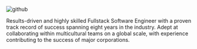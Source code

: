 ![github](https://github.com/vannelo/vannelo/assets/14899325/e5378087-e043-43a9-9e69-6680227785b9)


Results-driven and highly skilled Fullstack Software Engineer with a proven track record of success spanning eight years in the industry. Adept at collaborating within multicultural teams on a global scale, with experience contributing to the success of major corporations.
